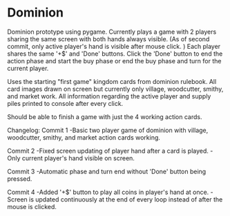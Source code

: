# Dominion
Dominion prototype using pygame.
Currently plays a game with 2 players sharing the same screen with both hands always visible. (As of second commit, only active player's hand is visible after mouse click. )
Each player shares the same '+$' and 'Done' buttons.
Click the 'Done' button to end the action phase and start the buy phase or end the buy phase and turn for the current player.

Uses the starting "first game" kingdom cards from dominion rulebook. All card images drawn on screen but currently only village, woodcutter, smithy, and market work.
All information regarding the active player and supply piles printed to console after every click. 

Should be able to finish a game with just the 4 working action cards.

Changelog:
Commit 1
-Basic two player game of dominion with village, woodcutter, smithy, and market action cards working.

Commit 2
-Fixed screen updating of player hand after a card is played.
-Only current player's hand visible on screen.

Commit 3
-Automatic phase and turn end without 'Done' button being pressed.

Commit 4
-Added '+$' button to play all coins in player's hand at once.
-Screen is updated continuously at the end of every loop instead of after the mouse is clicked.
